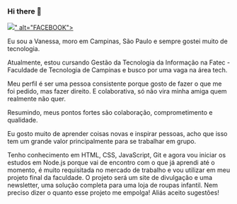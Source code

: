 ### Hi there 👋

<a href="https://www.facebook.com/vanessa.pondiandemedeiros/">
  <img src="<svg role="img" viewBox="0 0 24 24" xmlns="http://www.w3.org/2000/svg"><title>Facebook</title><path d="M24 12.073c0-6.627-5.373-12-12-12s-12 5.373-12 12c0 5.99 4.388 10.954 10.125 11.854v-8.385H7.078v-3.47h3.047V9.43c0-3.007 1.792-4.669 4.533-4.669 1.312 0 2.686.235 2.686.235v2.953H15.83c-1.491 0-1.956.925-1.956 1.874v2.25h3.328l-.532 3.47h-2.796v8.385C19.612 23.027 24 18.062 24 12.073z"/></svg>" alt="FACEBOOK">
</a>

Eu sou a Vanessa, moro em Campinas, São Paulo e sempre gostei muito de tecnologia. 

Atualmente, estou cursando Gestão da Tecnologia da Informação na Fatec - Faculdade de Tecnologia de Campinas e busco por uma vaga na área tech.

Meu perfil é ser uma pessoa consistente porque gosto de fazer o que me foi pedido, mas fazer direito. E colaborativa, só não vira minha amiga quem realmente não quer.

Resumindo, meus pontos fortes são colaboração, comprometimento e qualidade.

Eu gosto muito de aprender coisas novas e inspirar pessoas, acho que isso tem um grande valor principalmente para se trabalhar em grupo.

Tenho conhecimento em HTML, CSS, JavaScript, Git e agora vou iniciar os estudos em Node.js porque vai de encontro com o que já aprendi até o momento, é muito requisitada no mercado de trabalho e vou utilizar em meu projeto final da faculdade. O projeto será um site de divulgação e uma newsletter, uma solução completa para uma loja de roupas infantil. Nem preciso dizer o quanto esse projeto me empolga! Aliás aceito sugestões!
